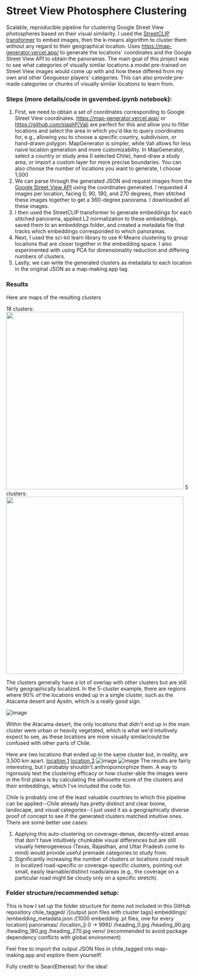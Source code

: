 # Street View Photosphere Clustering
Scalable, reproducible pipeline for clustering Google Street View photospheres based on their visual similarity.
I used the [StreetCLIP transformer](https://huggingface.co/geolocal/StreetCLIP) to embed images, then the k-means algorithm to cluster them without any regard to their geographical location. Uses https://map-generator.vercel.app/ to generate the locations' coordinates and the Google Street View API to obtain the panoramas.
The main goal of this project was to see what categories of visually similar locations a model pre-trained on Street View images would come up with and how these differed from my own and other Geoguessr players' categories. This can also provide pre-made categories or chunks of visually similar locations to learn from.

### Steps (more details/code in gsvembed.ipynb notebook): 
1. First, we need to obtain a set of coordinates corresponding to Google Street View coordinates. https://map-generator.vercel.app/ or https://github.com/slashP/Vali are perfect for this and allow you to filter locations and select the area in which you'd like to query coordinates for, e.g., allowing you to choose a specific country, subdivision, or hand-drawn polygon. 
MapGenerator is simpler, while Vali allows for less naive location generation and more customizability.
In MapGenerator, select a country or study area (I selected Chile), hand-draw a study area, or import a custom layer for more precise boundaries.
You can also choose the number of locations you want to generate, I choose 1,000
2. We can parse through the generated JSON and request images from the [Google Street View API](https://developers.google.com/maps/documentation/streetview/request-streetview) using the coordinates generated. I requested 4 images per location, facing 0, 90, 180, and 270 degrees, then stitched these images together to get a 360-degree panorama. I downloaded all these images. 
3. I then used the StreetCLIP transformer to generate embeddings for each stitched panorama, applied L2 normalization to these embeddings, saved them to an embeddings folder, and created a metadata file that tracks which embeddings corresponded to which panoramas.
4. Next, I used the sci-kit learn library to use K-Means clustering to group locations that are closer together in the embedding space. I also experimented with using PCA for dimensionality reduction and differing numbers of clusters.  
5. Lastly, we can write the generated clusters as metadata to each location in the original JSON as a map-making.app tag.

### Results
Here are maps of the resulting clusters

18 clusters: <img src="https://github.com/user-attachments/assets/28a8a1f7-a119-4189-8f33-56d8c59de1d6" width="480"> 5 clusters:<img src="https://github.com/user-attachments/assets/22b2e2fc-dc82-4898-8d2d-8d1efab9ca0e" height="480">

The clusters generally have a lot of overlap with other clusters but are still fairly geographically localized. In the 5-cluster example, there are regions where 90% of the locations ended up in a single cluster, such as the Atacama desert and Aysén, which is a really good sign. 

![image](https://github.com/user-attachments/assets/fd73dd49-5b35-46d2-a58f-07c3a53d28f2)

Within the Atacama desert, the only locations that didn't end up in the main cluster were urban or heavily vegetated, which is what we'd intuitively expect to see, as these locations are more visually similar/could be confused with other parts of Chile. 

Here are two locations that ended up in the same cluster but, in reality, are 3,500 km apart. [location 1](https://maps.app.goo.gl/3XTrSsRdFn3FUTuy7) [location 2](https://maps.app.goo.gl/3q2gKqgFK4fvaffg8)
![image](https://github.com/user-attachments/assets/875c2030-18fc-41d8-af9f-3a5c001bd998)
![image](https://github.com/user-attachments/assets/18eb6c82-82d3-46bf-9168-f629ca43156c)
The results are fairly interesting, but I probably shouldn't anthropomorphize them. A way to rigorously test the clustering efficacy or how cluster-able the images were in the first place is by calculating the silhouette score of the clusters and their embeddings, which I've included the code for. 

Chile is probably one of the least valuable countries to which this pipeline can be applied--Chile already has pretty distinct and clear biome, landscape, and visual categories--I just used it as a geographically diverse proof of concept to see if the generated clusters matched intuitive ones. 
There are some better use cases: 
1. Applying this auto-clustering on coverage-dense, decently-sized areas that don't have intuitively chunkable visual differences but are still visually heterogeneous (Texas, Rajasthan, and Uttar Pradesh come to mind) would provide useful premade categories to study from.
2. Significantly increasing the number of clusters or locations could result in localized road-specific or coverage-specific clusters, pointing out small, easily learnable/distinct roads/areas (e.g., the coverage on a particular road might be cloudy only on a specific stretch).

### Folder structure/recommended setup:
This is how I set up the folder structure for items not included in this GitHub repository
chile_tagged/
  /[output json files with cluster tags]
embeddings/
  /embedding_metadata.json
  /[1000 embedding .pt files, one for every location]
panoramas/
  /location_[i 0 -> 999]/
    /heading_0.jpg
    /heading_90.jpg
    /heading_180.jpg
    /heading_270.jpg
venv/ (recommended to avoid package dependency conflicts with global environment)

Feel free to import the output JSON files in chile_tagged into map-making.app and explore them yourself!

Fully credit to Sean(Ethereal) for the idea!
